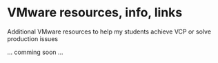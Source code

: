# VMware resources, info, links
Additional VMware resources to help my students achieve VCP or solve production issues

... comming soon ...
